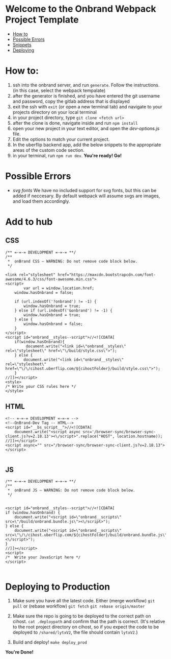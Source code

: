 # Welcome to the Onbrand Webpack Project Template

- [How to](#user-content-how-to)
- [Possible Errors](#user-content-possible-errors)
- [Snippets](#user-content-add-to-hub)
- [Deploying](#user-content-deploying-to-production)




# How to:

1. ssh into the onbrand server, and run `generate`. Follow the instructions. (in this case, select the webpack tempalate)
2. after the generator is finished, and you have entered the git username and password, copy the gitlab address that is displayed
3. exit the ssh with `exit` (or open a new terminal tab) and navigate to your projects directory on your local terminal
4. in your project directory, type `git clone <fetch url>`
5. after the clone is done, navigate inside and run `npm install`
6. open your new project in your text editor, and open the _dev-options.js_ file.
7. Edit the options to match your current project.
8. In the uberflip backend app, add the below snippets to the appropriate areas of the custom code section.
9. in your terminal, run `npm run dev`.
**You're ready! Go!**

# Possible Errors
- *svg fonts* We have no included support for svg fonts, but this can be added if neccesary. By default webpack will assume svgs are images, and load them accordingly. 


# Add to hub 


## CSS
```
/** =-=-= DEVELOPMENT =-=-= **/
/** 
 *  onBrand CSS – WARNING: Do not remove code block below.
 */

<link rel="stylesheet" href="https://maxcdn.bootstrapcdn.com/font-awesome/4.6.3/css/font-awesome.min.css">
<script>
        var url = window.location.href;
    window.hasOnbrand = false;

    if (url.indexOf('?onbrand') != -1) {
        window.hasOnbrand = true;
    } else if (url.indexOf('&onbrand') != -1) {
        window.hasOnbrand = true;
    } else {
        window.hasOnbrand = false;
    }
</script>
<script id="onbrand__styles--script">//<![CDATA[
    if(window.hasOnbrand){
         document.write("<link id=\"onbrand__styles\" rel=\"stylesheet\" href=\"\/build/style.css\">");
    } else {
        document.write("<link id=\"onbrand__styles\" rel=\"stylesheet\" href=\"\/\/cihost.uberflip.com/${cihostFolder}/build/style.css\">");
    }
//]]></script>
<style>
/* Write your CSS rules here */
</style>
```

## HTML
```
<!-- =-=-= DEVELOPMENT =-=-= -->
<!--OnBrand-Dev Tag -- HTML-->
<script id="__bs_script__">//<![CDATA[
    document.write("<script async src='/browser-sync/browser-sync-client.js?v=2.18.13'><\/script>".replace("HOST", location.hostname));
//]]></script>
<script async="" src="/browser-sync/browser-sync-client.js?v=2.18.13"></script>


```


## JS
```
/** =-=-= DEVELOPMENT =-=-= **/
/** 
 *  onBrand JS – WARNING: Do not remove code block below.
 */


<script id="onbrand__styles--script">//<![CDATA[
if (window.hasOnbrand) {
    document.write("<script id=\"onbrand__scripts\" src=\"/build/onbrand.bundle.js\"><\/script>");
} else {
    document.write("<script id=\"onbrand__scripts\" src=\"\/\/cihost.uberflip.com/${cihostFolder}/build/onbrand.bundle.js\"><\/script>");
}
//]]></script>
<script>
/*  Write your JavaScript here */
</script>
	
```


# Deploying to Production

1. Make sure you have all the latest code. Either
(merge workflow)
`git pull`
or
(rebase workflow)
`git fetch`
`git rebase origin/master`

2. Make sure the repo is going to be deployed to the correct path on cihost.
`cat .deploypath`
and confirm that the path is correct. (It's relative to the root project directory on cihost, so if you expect the code to be deployed to `/shared/lytxV2`, the file should contain `lytxV2`.)

3. Build and deploy!
`make deploy_prod`

**You're Done!**
